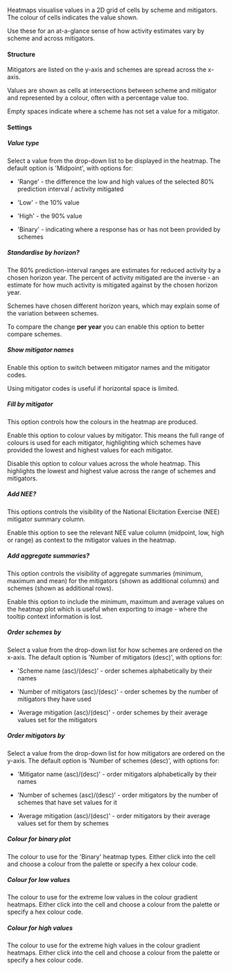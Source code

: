 Heatmaps visualise values in a 2D grid of cells by scheme and mitigators. The colour of cells indicates the value shown.

Use these for an at-a-glance sense of how activity estimates vary by scheme and across mitigators.

#### Structure

Mitigators are listed on the y-axis and schemes are spread across the x-axis.

Values are shown as cells at intersections between scheme and mitigator and represented by a colour, often with a percentage value too.

Empty spaces indicate where a scheme has not set a value for a mitigator.

#### Settings

##### Value type

Select a value from the drop-down list to be displayed in the heatmap. The default option is 'Midpoint', with options for:

-   'Range' - the difference the low and high values of the selected 80% prediction interval / activity mitigated

-   'Low' - the 10% value

-   'High' - the 90% value

-   'Binary' - indicating where a response has or has not been provided by schemes

##### Standardise by horizon?

The 80% prediction-interval ranges are estimates for reduced activity by a chosen horizon year. The percent of activity mitigated are the inverse - an estimate for how much activity is mitigated against by the chosen horizon year.

Schemes have chosen different horizon years, which may explain some of the variation between schemes.

To compare the change **per year** you can enable this option to better compare schemes.

##### Show mitigator names

Enable this option to switch between mitigator names and the mitigator codes.

Using mitigator codes is useful if horizontal space is limited.

##### Fill by mitigator

This option controls how the colours in the heatmap are produced.

Enable this option to colour values by mitigator. This means the full range of colours is used for each mitigator, highlighting which schemes have provided the lowest and highest values for each mitigator.

Disable this option to colour values across the whole heatmap. This highlights the lowest and highest value across the range of schemes and mitigators.

##### Add NEE?

This options controls the visibility of the National Elicitation Exercise (NEE) mitigator summary column.

Enable this option to see the relevant NEE value column (midpoint, low, high or range) as context to the mitigator values in the heatmap.

##### Add aggregate summaries?

This option controls the visibility of aggregate summaries (minimum, maximum and mean) for the mitigators (shown as additional columns) and schemes (shown as additional rows).

Enable this option to include the minimum, maximum and average values on the heatmap plot which is useful when exporting to image - where the tooltip context information is lost.

##### Order schemes by

Select a value from the drop-down list for how schemes are ordered on the x-axis. The default option is 'Number of mitigators (desc)', with options for:

-   'Scheme name (asc)/(desc)' - order schemes alphabetically by their names

-   'Number of mitigators (asc)/(desc)' - order schemes by the number of mitigators they have used

-   'Average mitigation (asc)/(desc)' - order schemes by their average values set for the mitigators

##### Order mitigators by

Select a value from the drop-down list for how mitigators are ordered on the y-axis. The default option is 'Number of schemes (desc)', with options for:

-   'Mitigator name (asc)/(desc)' - order mitigators alphabetically by their names

-   'Number of schemes (asc)/(desc)' - order mitigators by the number of schemes that have set values for it

-   'Average mitigation (asc)/(desc)' - order mitigators by their average values set for them by schemes

##### Colour for binary plot

The colour to use for the 'Binary' heatmap types. Either click into the cell and choose a colour from the palette or specify a hex colour code.

##### Colour for low values

The colour to use for the extreme low values in the colour gradient heatmaps. Either click into the cell and choose a colour from the palette or specify a hex colour code.

##### Colour for high values

The colour to use for the extreme high values in the colour gradient heatmaps. Either click into the cell and choose a colour from the palette or specify a hex colour code.
